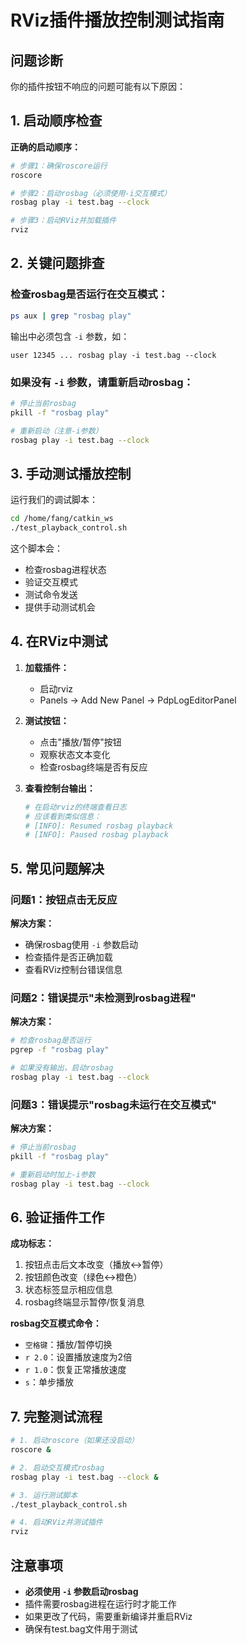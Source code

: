 # RViz插件播放控制测试指南

## 问题诊断
你的插件按钮不响应的问题可能有以下原因：

## 1. 启动顺序检查

**正确的启动顺序：**
```bash
# 步骤1：确保roscore运行
roscore

# 步骤2：启动rosbag（必须使用-i交互模式）
rosbag play -i test.bag --clock

# 步骤3：启动RViz并加载插件
rviz
```

## 2. 关键问题排查

### 检查rosbag是否运行在交互模式：
```bash
ps aux | grep "rosbag play"
```
输出中必须包含 `-i` 参数，如：
```
user 12345 ... rosbag play -i test.bag --clock
```

### 如果没有 `-i` 参数，请重新启动rosbag：
```bash
# 停止当前rosbag
pkill -f "rosbag play"

# 重新启动（注意-i参数）
rosbag play -i test.bag --clock
```

## 3. 手动测试播放控制

运行我们的调试脚本：
```bash
cd /home/fang/catkin_ws
./test_playback_control.sh
```

这个脚本会：
- 检查rosbag进程状态
- 验证交互模式
- 测试命令发送
- 提供手动测试机会

## 4. 在RViz中测试

1. **加载插件：**
   - 启动rviz
   - Panels → Add New Panel → PdpLogEditorPanel

2. **测试按钮：**
   - 点击"播放/暂停"按钮
   - 观察状态文本变化
   - 检查rosbag终端是否有反应

3. **查看控制台输出：**
   ```bash
   # 在启动rviz的终端查看日志
   # 应该看到类似信息：
   # [INFO]: Resumed rosbag playback
   # [INFO]: Paused rosbag playback
   ```

## 5. 常见问题解决

### 问题1：按钮点击无反应
**解决方案：**
- 确保rosbag使用 `-i` 参数启动
- 检查插件是否正确加载
- 查看RViz控制台错误信息

### 问题2：错误提示"未检测到rosbag进程"
**解决方案：**
```bash
# 检查rosbag是否运行
pgrep -f "rosbag play"

# 如果没有输出，启动rosbag
rosbag play -i test.bag --clock
```

### 问题3：错误提示"rosbag未运行在交互模式"
**解决方案：**
```bash
# 停止当前rosbag
pkill -f "rosbag play"

# 重新启动时加上-i参数
rosbag play -i test.bag --clock
```

## 6. 验证插件工作

**成功标志：**
1. 按钮点击后文本改变（播放↔暂停）
2. 按钮颜色改变（绿色↔橙色）
3. 状态标签显示相应信息
4. rosbag终端显示暂停/恢复消息

**rosbag交互模式命令：**
- `空格键`：播放/暂停切换
- `r 2.0`：设置播放速度为2倍
- `r 1.0`：恢复正常播放速度
- `s`：单步播放

## 7. 完整测试流程

```bash
# 1. 启动roscore（如果还没启动）
roscore &

# 2. 启动交互模式rosbag
rosbag play -i test.bag --clock &

# 3. 运行测试脚本
./test_playback_control.sh

# 4. 启动RViz并测试插件
rviz
```

## 注意事项
- **必须使用 `-i` 参数启动rosbag**
- 插件需要rosbag进程在运行时才能工作
- 如果更改了代码，需要重新编译并重启RViz
- 确保有test.bag文件用于测试
